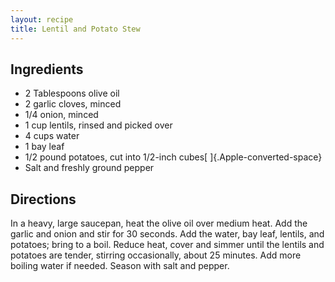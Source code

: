 ```yaml
---
layout: recipe
title: Lentil and Potato Stew
---
```


## Ingredients

* 2 Tablespoons olive oil
* 2 garlic cloves, minced
* 1/4 onion, minced
* 1 cup lentils, rinsed and picked over
* 4 cups water
* 1 bay leaf
* 1/2 pound potatoes, cut into 1/2-inch cubes[ ]{.Apple-converted-space}
* Salt and freshly ground pepper

## Directions

In a heavy, large saucepan, heat the olive oil over medium heat. Add the
garlic and onion and stir for 30 seconds. Add the water, bay leaf,
lentils, and potatoes; bring to a boil. Reduce heat, cover and simmer
until the lentils and potatoes are tender, stirring occasionally, about
25 minutes. Add more boiling water if needed. Season with salt and
pepper.
